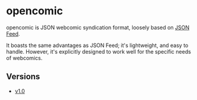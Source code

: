 # opencomic

opencomic is JSON webcomic syndication format, loosely based on [JSON Feed](https://www.jsonfeed.org).

It boasts the same advantages as JSON Feed; it's lightweight, and easy to handle. However, it's explicitly designed to work well for the specific needs of webcomics.

## Versions

* [v1.0](v1.0.md)